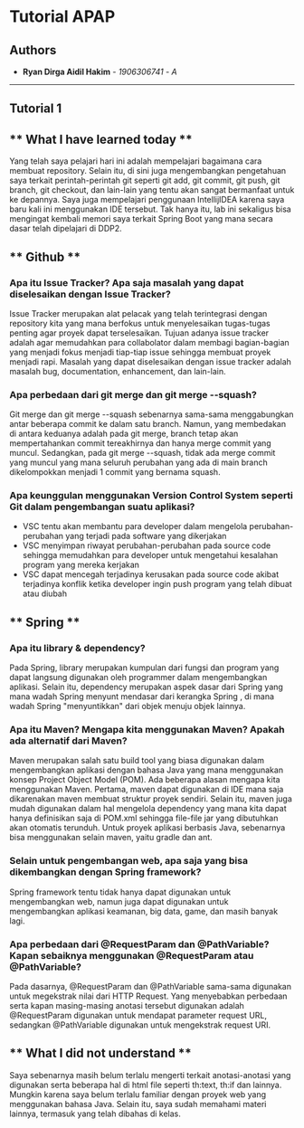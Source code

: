 # Tutorial APAP
## Authors
* **Ryan Dirga Aidil Hakim** - *1906306741* - *A*

---
## Tutorial 1

## ** What I have learned today **

Yang telah saya pelajari hari ini adalah mempelajari bagaimana cara membuat repository. Selain itu, di sini juga mengembangkan pengetahuan saya terkait perintah-perintah git seperti git add, git commit, git push, git branch, git checkout, dan lain-lain yang tentu akan sangat bermanfaat untuk ke depannya. Saya juga mempelajari penggunaan IntellijIDEA karena saya baru kali ini menggunakan IDE tersebut. Tak hanya itu, lab ini sekaligus bisa mengingat kembali memori saya terkait Spring Boot yang mana secara dasar telah dipelajari di DDP2.


## ** Github **

### Apa itu Issue Tracker? Apa saja masalah yang dapat diselesaikan dengan Issue Tracker?

Issue Tracker merupakan alat pelacak yang telah terintegrasi dengan repository kita yang mana berfokus untuk menyelesaikan tugas-tugas penting agar proyek dapat terselesaikan. Tujuan adanya issue tracker adalah agar memudahkan para collabolator dalam membagi bagian-bagian yang menjadi fokus menjadi tiap-tiap issue sehingga membuat proyek menjadi rapi. Masalah yang dapat diselesaikan dengan issue tracker adalah masalah bug, documentation, enhancement, dan lain-lain.

### Apa perbedaan dari git merge dan git merge --squash?

Git merge dan git merge --squash sebenarnya sama-sama menggabungkan antar beberapa commit ke dalam satu branch. Namun, yang membedakan di antara keduanya adalah pada git merge, branch tetap akan mempertahankan commit tereakhirnya dan hanya merge commit yang muncul. Sedangkan, pada git merge --squash, tidak ada merge commit yang muncul yang mana seluruh perubahan yang ada di main branch dikelompokkan menjadi 1 commit yang bernama squash.

### Apa keunggulan menggunakan Version Control System seperti Git dalam pengembangan suatu aplikasi?
- VSC tentu akan membantu para developer dalam mengelola perubahan-perubahan yang terjadi pada software yang dikerjakan
- VSC menyimpan riwayat perubahan-perubahan pada source code sehingga memudahkan para developer untuk mengetahui kesalahan program yang mereka kerjakan
- VSC dapat mencegah terjadinya kerusakan pada source code akibat terjadinya konflik ketika developer ingin push program yang telah dibuat atau diubah


## ** Spring **

### Apa itu library & dependency?
Pada Spring, library merupakan kumpulan dari fungsi dan program yang dapat langsung digunakan oleh programmer dalam mengembangkan aplikasi. Selain itu, dependency merupakan aspek dasar dari Spring yang mana wadah Spring menyunt mendasar dari kerangka Spring , di mana wadah Spring "menyuntikkan" dari objek menuju objek lainnya. 

### Apa itu Maven? Mengapa kita menggunakan Maven? Apakah ada alternatif dari Maven?
Maven merupakan salah satu build tool yang biasa digunakan dalam mengembangkan aplikasi dengan bahasa Java yang mana menggunakan konsep Project Object Model (POM). Ada beberapa alasan mengapa kita menggunakan Maven. Pertama, maven dapat digunakan di IDE mana saja dikarenakan maven membuat struktur proyek sendiri. Selain itu, maven juga mudah digunakan dalam hal mengelola dependency yang mana kita dapat hanya definisikan saja di POM.xml sehingga file-file jar yang dibutuhkan akan otomatis terunduh. Untuk proyek aplikasi berbasis Java, sebenarnya bisa menggunakan selain maven, yaitu gradle dan ant.

### Selain untuk pengembangan web, apa saja yang bisa dikembangkan dengan Spring framework?
Spring framework tentu tidak hanya dapat digunakan untuk mengembangkan web, namun juga dapat digunakan untuk mengembangkan aplikasi keamanan, big data, game, dan masih banyak lagi.

### Apa perbedaan dari @RequestParam dan @PathVariable? Kapan sebaiknya menggunakan @RequestParam atau @PathVariable?
Pada dasarnya, @RequestParam dan @PathVariable sama-sama digunakan untuk megekstrak nilai dari HTTP Request. Yang menyebabkan perbedaan serta kapan masing-masing anotasi tersebut digunakan adalah @RequestParam digunakan untuk mendapat parameter request URL, sedangkan @PathVariable digunakan untuk mengekstrak request URI. 


## ** What I did not understand **
Saya sebenarnya masih belum terlalu mengerti terkait anotasi-anotasi yang digunakan serta beberapa hal di html file seperti th:text, th:if dan lainnya. Mungkin karena saya belum terlalu familiar dengan proyek web yang menggunakan bahasa Java. Selain itu, saya sudah memahami materi lainnya, termasuk yang telah dibahas di kelas.
